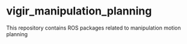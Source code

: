 # vigir_manipulation_planning
This repository contains ROS packages related to manipulation motion planning
